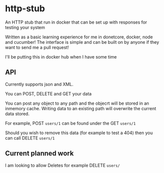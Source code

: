 # http-stub
An HTTP stub that run in docker that can be set up with responses for testing your system

Written as a basic learning experience for me in donetcore, docker, node and cucumber! The interface is simple and can be built on by anyone if they want to send me a pull request!

I'll be putting this in docker hub when I have some time

## API

Currently supports json and XML.

You can POST, DELETE and GET your data

You can post any object to any path and the objecrt will be stored in an inmemory cache. Writing data to an existing path will overwrite the current data stored.

For example, POST `users/1` can be found under the GET `users/1`

Should you wish to remove this data (for example to test a 404) then you can call DELETE `users/1`

## Current planned work

I am looking to allow Deletes for example DELETE `users/`
